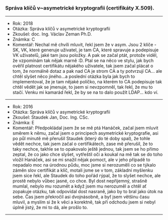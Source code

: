 ### Správa klíčů v~asymetrické kryptografii (certifikáty X.509).

----------------------------------------

- Rok: 2018
- Otázka: Správa klíčů v asymetrické kryptografii
- Zkoušel: doc. Ing. Václav Zeman Ph.D.
- Známka: C
- Komentář: Nechal mě chvíli mluvit, řekl jsem že v asym. Jsou 2 klíče - SK, VK, které generuje uživatel, je tam CA, které spravuje a podepisuje VK uživatelů, jaké tam jsou položky. A pak se začal ptát, protože viděl, že vzpomínám tak nějak marně :D. Ptal se na něco ve stylu, jak bych ověřil platnost certifikátu nějakého uživatele, tak jsem začal plácat o tom, že normálně dotaz a pak nad CA je strom CA a ty potvrzují CA… ale chtěl slyšet něco jiného…a poslední otázka byla jak bych to implementoval, že je tam nějaké políčko, na kterém to CA podepisuje tak chtěl vědět jak se jmenuje, to jsem si nevzpomněl, tak řekl, že mu to stačí. Venku mi kamarád řekl, že by se na to dalo použít LDAP... kdo ví.

----------------------------------------

- Rok: 2016
- Otázka: Správa klíčů v asymetrické kryptografii
- Zkoušel: Staudek Jan, Doc. Ing. CSc.
- Známka: E
- Komentář: Předpokládal jsem že se mě ptá Hanáček, začal jsem mluvit směrem k němu, začal jsem o principech asymetrické kryptografie, asi po půl minutě mě přerušil Staudek (který do té doby spal), že tohle vědět nechce, tak jsem začal o certifikátech, zase mě přerušil, že to taky nechce, takhle se to opakovalo ještě jednou, tak jsem se ho přímo zeptal, že co jako chce slyšet, vytřeštil oči a koukal na mě tak se do toho vložil Hanáček, asi se mi snažil nějak pomoct, ale v jeho případě to nepadalo moc na úrodnou půdu, moc jsme si nerozuměli co se týkalo záměn slov certifikát a klíč, motali jsme se v tom, základní myšlenku jsem sice řekl, ale Staudek do toho pořád rýpal, že to slyšet nechce, ale prostě nebylo vůbec jasné, co chce. Byl dost nepřijemný, strašně mumlal, nebylo mu rozumět a když jsem mu nerozuměl a chtěl ať zopakuje otázku, tak odpovídal dost nasraně, jako by to bral jako útok na sebe. Čas jsem překročil asi dvojnásobně, a byť jsem většinu času mluvil, a myslím si že k věci a korektně, tak při odchodu jsem si nebyl úplně jistý, že mi to dá, ale prošlo to.

----------------------------------------
